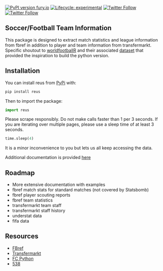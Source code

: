 [![PyPI version fury.io](https://badge.fury.io/py/reus.svg)](https://pypi.org/project/reus/) [![Lifecycle:
experimental](https://img.shields.io/badge/lifecycle-experimental-orange.svg)](https://www.tidyverse.org/lifecycle/#experimental) [![Twitter
Follow](https://img.shields.io/twitter/follow/ishep123?style=social)](https://twitter.com/ishep123) [![Twitter
Follow](https://img.shields.io/twitter/follow/theFirmAISports?style=social)](https://twitter.com/theFirmAISports)


## Soccer/Football Team Information

This package is designed to extract match statistics and league information from fbref in addition to player and team information from transfermarkt. Specific shoutout to [worldfootballR](https://github.com/JaseZiv/worldfootballR) and their associated [dataset](https://github.com/JaseZiv/worldfootballR_data) that provided the inspiration to build the python version.

## Installation

You can install reus from [PyPi](https://pypi.org/project/reus/) with:

``` python
pip install reus
```

Then to import the package:

``` python
import reus
```

Please scrape responsibly. Do not make calls faster than 1 per 3 seconds. If you are iterating over multiple pages, please use a sleep time of at least 3 seconds.

```python
time.sleep(4)
```

It is a minor inconvenience to you but lets us all keep accessing the data.

Additional documentation is provided [here](https://ian-shepherd.github.io/reus/)

## Roadmap

  - More extensive documentation with examples
  - fbref match stats for standard matches (not covered by Statsbomb)
  - fbref player scouting reports
  - fbref team statistics
  - transfermarkt team staff
  - transfermarkt staff history
  - understat data
  - fifa data


## Resources
  - [FBref](https://fbref.com/)
  - [Transfermarkt](http://transfermarkt.com/)
  - [FC Python](https://fcpython.com/)
  - [538](https://fivethirtyeight.com/)